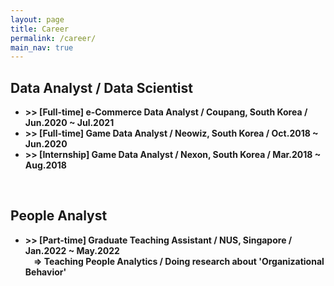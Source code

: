```yaml
---
layout: page
title: Career
permalink: /career/
main_nav: true
---
```



<h2 id="Dummy">Data Analyst / Data Scientist</h2>
<ul class="posts-list">        
  <li>
    <strong>
      >> [Full-time] e-Commerce Data Analyst / Coupang, South Korea / Jun.2020 ~ Jul.2021
    </strong>
    <!-- <span class="post-date">- 19 April 2015</span> -->
  </li>          
  <li>
    <strong>
      >> [Full-time] Game Data Analyst / Neowiz, South Korea / Oct.2018 ~ Jun.2020
    </strong>
    <!-- <span class="post-date">- 19 April 2015</span> -->
  </li>          
  <li>
    <strong>
      >> [Internship] Game Data Analyst / Nexon, South Korea / Mar.2018 ~ Aug.2018
    </strong>
    <!-- <span class="post-date">- 19 April 2015</span> -->
  </li>                        
</ul>


<p><br /></p>


<h2 id="Dummy">People Analyst</h2>
<ul class="posts-list">        
  <li>
    <strong>
      >> [Part-time] Graduate Teaching Assistant / NUS, Singapore / Jan.2022 ~ May.2022
      <br>&nbsp;&nbsp;&nbsp; => Teaching People Analytics / Doing research about 'Organizational Behavior'
    </strong>
    <!-- <span class="post-date">- 19 April 2015</span> -->
  </li>          
</ul>

<p><br /></p>


<!-- 
{% for category in site.categories %}
  {% capture cat %}{{ category | first }}{% endcapture %}
  <h2 id="{{cat}}">{{ cat | capitalize }}</h2>
  {% for desc in site.descriptions %}
    {% if desc.cat == cat %}
      <p class="desc"><em>{{ desc.desc }}</em></p>
    {% endif %}
  {% endfor %}
  <ul class="posts-list">
  {% for post in site.categories[cat] %}
    <li>
      <strong>
        <a href="{{ post.url | prepend: site.baseurl }}">{{ post.title }}</a>
      </strong>
      <span class="post-date">- {{ post.date | date_to_long_string }}</span>
    </li>
  {% endfor %}
  </ul>
  {% if forloop.last == false %}<hr>{% endif %}
{% endfor %}
<br> 
-->
